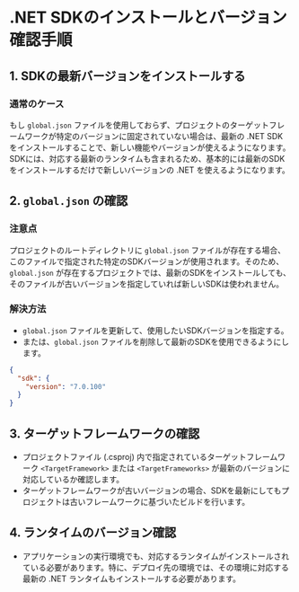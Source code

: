 # .NET SDKのインストールとバージョン確認手順

## 1. SDKの最新バージョンをインストールする
### 通常のケース
もし `global.json` ファイルを使用しておらず、プロジェクトのターゲットフレームワークが特定のバージョンに固定されていない場合は、最新の .NET SDK をインストールすることで、新しい機能やバージョンが使えるようになります。  
SDKには、対応する最新のランタイムも含まれるため、基本的には最新のSDKをインストールするだけで新しいバージョンの .NET を使えるようになります。

## 2. `global.json` の確認
### 注意点
プロジェクトのルートディレクトリに `global.json` ファイルが存在する場合、このファイルで指定された特定のSDKバージョンが使用されます。そのため、`global.json` が存在するプロジェクトでは、最新のSDKをインストールしても、そのファイルが古いバージョンを指定していれば新しいSDKは使われません。

### 解決方法
- `global.json` ファイルを更新して、使用したいSDKバージョンを指定する。
- または、`global.json` ファイルを削除して最新のSDKを使用できるようにします。

```json
{
  "sdk": {
    "version": "7.0.100"
  }
}
```

## 3. ターゲットフレームワークの確認
- プロジェクトファイル (.csproj) 内で指定されているターゲットフレームワーク `<TargetFramework>` または `<TargetFrameworks>` が最新のバージョンに対応しているか確認します。
- ターゲットフレームワークが古いバージョンの場合、SDKを最新にしてもプロジェクトは古いフレームワークに基づいたビルドを行います。

## 4. ランタイムのバージョン確認

- アプリケーションの実行環境でも、対応するランタイムがインストールされている必要があります。特に、デプロイ先の環境では、その環境に対応する最新の .NET ランタイムもインストールする必要があります。